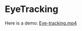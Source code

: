 # EyeTracking

Here is a demo:
[Eye-tracking.mp4](https://drive.google.com/file/d/16LWRdVzI-vutCo-tJgNqMTm_u6K3JtVW/view?usp=share_link)
